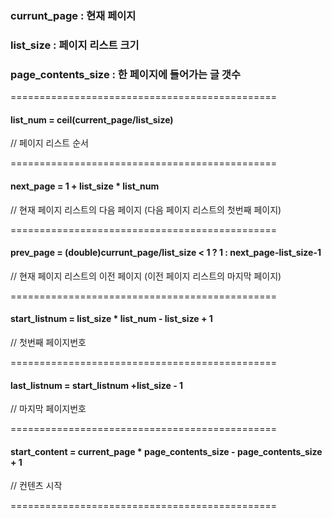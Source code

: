 ### currunt_page : 현재 페이지
### list_size : 페이지 리스트 크기
### page_contents_size : 한 페이지에 들어가는 글 갯수

==============================================

#### list_num = ceil(current_page/list_size) 
// 페이지 리스트 순서

==============================================

#### next_page = 1 + list_size * list_num    
// 현재 페이지 리스트의 다음 페이지 (다음 페이지 리스트의 첫번째 페이지)

==============================================
#### prev_page = (double)currunt_page/list_size < 1 ? 1 : next_page-list_size-1 
// 현재 페이지 리스트의 이전 페이지 (이전 페이지 리스트의 마지막 페이지)

==============================================

#### start_listnum = list_size * list_num - list_size + 1 
// 첫번째 페이지번호

==============================================

#### last_listnum = start_listnum +list_size - 1
// 마지막 페이지번호

==============================================


#### start_content = current_page * page_contents_size - page_contents_size + 1 
// 컨텐츠 시작

==============================================
